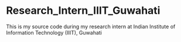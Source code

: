 # Research_Intern_IIIT_Guwahati
 This is my source code during my research intern at Indian Institute of Information Technology (IIIT), Guwahati
